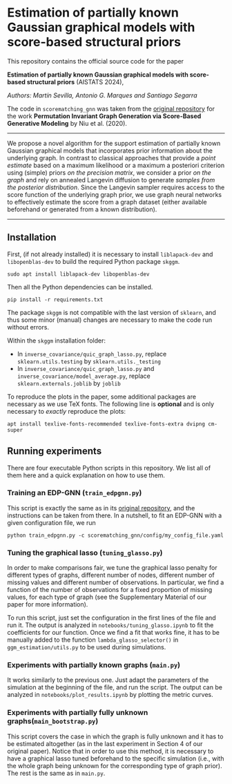 # Estimation of partially known Gaussian graphical models with score-based structural priors

This repository contains the official source code for the paper

**Estimation of partially known Gaussian graphical models with score-based structural priors** (AISTATS 2024),

*Authors: Martín Sevilla, Antonio G. Marques and  Santiago Segarra*

The code in `scorematching_gnn` was taken from the [original repository](https://github.com/ermongroup/GraphScoreMatching) for the work **Permutation Invariant Graph Generation via Score-Based Generative Modeling** by Niu et al. (2020).

---

We propose a novel algorithm for the support estimation of partially known Gaussian graphical models that incorporates prior information about the underlying graph. 
In contrast to classical approaches that provide a *point estimate* based on a maximum likelihood or a maximum a posteriori criterion using (simple) priors *on the precision matrix*, we consider a prior *on the graph* and rely on annealed Langevin diffusion to generate *samples from the posterior distribution*.
Since the Langevin sampler requires access to the score function of the underlying graph prior, we use graph neural networks to effectively estimate the score from a graph dataset (either available beforehand or generated from a known distribution).

---

## Installation

First, (if not already installed) it is necessary to install `liblapack-dev` and `libopenblas-dev` to build the required Python package `skggm`.

`sudo apt install liblapack-dev libopenblas-dev`

Then all the Python dependencies can be installed.

`pip install -r requirements.txt`

The package `skggm` is not compatible with the last version of `sklearn`, and thus some minor (manual) changes are necessary to make the code run without errors.

Within the `skggm` installation folder:
* In `inverse_covariance/quic_graph_lasso.py`, replace `sklearn.utils.testing` by `sklearn.utils._testing`
* In `inverse_covariance/quic_graph_lasso.py` and `inverse_covariance/model_average.py`, replace `sklearn.externals.joblib` by `joblib`

To reproduce the plots in the paper, some additional packages are necessary as we use TeX fonts.
The following line is **optional** and is only necessary to *exactly* reproduce the plots:

`apt install texlive-fonts-recommended texlive-fonts-extra dvipng cm-super`


## Running experiments

There are four executable Python scripts in this repository.
We list all of them here and a quick explanation on how to use them.

### Training an EDP-GNN (`train_edpgnn.py`)
This script is exactly the same as in its [original repository](https://github.com/ermongroup/GraphScoreMatching), and the instructions can be taken from there.
In a nutshell, to fit an EDP-GNN with a given configuration file, we run

`python train_edpgnn.py -c scorematching_gnn/config/my_config_file.yaml`

### Tuning the graphical lasso (`tuning_glasso.py`)

In order to make comparisons fair, we tune the graphical lasso penalty for different types of graphs, different number of nodes, different number of missing values and different number of observations.
In particular, we find a function of the number of observations for a fixed proportion of missing values, for each type of graph (see the Supplementary Material of our paper for more information).

To run this script, just set the configuration in the first lines of the file and run it.
The output is analyzed in `notebooks/tuning_glasso.ipynb` to fit the coefficients for our function.
Once we find a fit that works fine, it has to be manually added to the function `lambda_glasso_selector()` in `ggm_estimation/utils.py` to be used during simulations.

### Experiments with partially known graphs (`main.py`)

It works similarly to the previous one.
Just adapt the parameters of the simulation at the beginning of the file, and run the script.
The output can be analyzed in `notebooks/plot_results.ipynb` by plotting the metric curves.

### Experiments with partially fully unknown graphs(`main_bootstrap.py`)

This script covers the case in which the graph is fully unknown and it has to be estimated altogether (as in the last experiment in Section 4 of our original paper).
Notice that in order to use this method, it is necessary to have a graphical lasso tuned beforehand to the specific simulation (i.e., with the whole graph being unknown for the corresponding type of graph prior).
The rest is the same as in `main.py`.